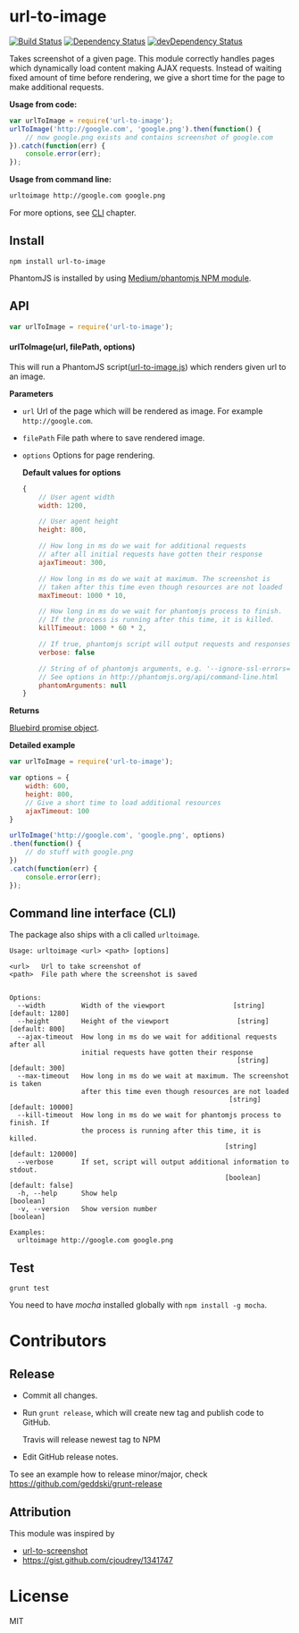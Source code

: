 # url-to-image

[![Build Status](https://travis-ci.org/kimmobrunfeldt/url-to-image.png?branch=master)](https://travis-ci.org/kimmobrunfeldt/url-to-image)
[![Dependency Status](https://david-dm.org/kimmobrunfeldt/url-to-image.png?theme=shields.io)](https://david-dm.org/kimmobrunfeldt/url-to-image)
[![devDependency Status](https://david-dm.org/kimmobrunfeldt/url-to-image/dev-status.png?theme=shields.io)](https://david-dm.org/kimmobrunfeldt/url-to-image#info=devDependencies)

Takes screenshot of a given page. This module correctly handles pages which dynamically load content making AJAX requests.
Instead of waiting fixed amount of time before rendering, we give a short time for the page to make additional requests.

**Usage from code:**

```javascript
var urlToImage = require('url-to-image');
urlToImage('http://google.com', 'google.png').then(function() {
    // now google.png exists and contains screenshot of google.com
}).catch(function(err) {
    console.error(err);
});
```

**Usage from command line:**

```bash
urltoimage http://google.com google.png
```

For more options, see [CLI](#command-line-interface-cli) chapter.

## Install

    npm install url-to-image

PhantomJS is installed by using [Medium/phantomjs NPM module](https://github.com/Medium/phantomjs).

## API

```javascript
var urlToImage = require('url-to-image');
```

#### urlToImage(url, filePath, options)

This will run a PhantomJS script([url-to-image.js](./src/url-to-image.js)) which renders given url to an image.

**Parameters**

* `url` Url of the page which will be rendered as image. For example `http://google.com`.
* `filePath` File path where to save rendered image.
* `options` Options for page rendering.

    **Default values for options**

    ```javascript
    {
        // User agent width
        width: 1200,

        // User agent height
        height: 800,

        // How long in ms do we wait for additional requests
        // after all initial requests have gotten their response
        ajaxTimeout: 300,

        // How long in ms do we wait at maximum. The screenshot is
        // taken after this time even though resources are not loaded
        maxTimeout: 1000 * 10,

        // How long in ms do we wait for phantomjs process to finish.
        // If the process is running after this time, it is killed.
        killTimeout: 1000 * 60 * 2,

        // If true, phantomjs script will output requests and responses to stdout
        verbose: false

        // String of of phantomjs arguments, e.g. '--ignore-ssl-errors=true'
        // See options in http://phantomjs.org/api/command-line.html
        phantomArguments: null
    }
    ```

**Returns**

[Bluebird promise object](http://bluebirdjs.com/docs/api-reference.html).

**Detailed example**

```javascript
var urlToImage = require('url-to-image');

var options = {
    width: 600,
    height: 800,
    // Give a short time to load additional resources
    ajaxTimeout: 100
}

urlToImage('http://google.com', 'google.png', options)
.then(function() {
    // do stuff with google.png
})
.catch(function(err) {
    console.error(err);
});
```

## Command line interface (CLI)

The package also ships with a cli called `urltoimage`.

```
Usage: urltoimage <url> <path> [options]

<url>   Url to take screenshot of
<path>  File path where the screenshot is saved


Options:
  --width         Width of the viewport                 [string] [default: 1280]
  --height        Height of the viewport                 [string] [default: 800]
  --ajax-timeout  How long in ms do we wait for additional requests after all
                  initial requests have gotten their response
                                                         [string] [default: 300]
  --max-timeout   How long in ms do we wait at maximum. The screenshot is taken
                  after this time even though resources are not loaded
                                                       [string] [default: 10000]
  --kill-timeout  How long in ms do we wait for phantomjs process to finish. If
                  the process is running after this time, it is killed.
                                                      [string] [default: 120000]
  --verbose       If set, script will output additional information to stdout.
                                                      [boolean] [default: false]
  -h, --help      Show help                                            [boolean]
  -v, --version   Show version number                                  [boolean]

Examples:
  urltoimage http://google.com google.png
```

## Test

    grunt test

You need to have *mocha* installed globally with `npm install -g mocha`.

# Contributors

## Release

* Commit all changes.
* Run `grunt release`, which will create new tag and publish code to GitHub.

    Travis will release newest tag to NPM

* Edit GitHub release notes.


To see an example how to release minor/major, check https://github.com/geddski/grunt-release

## Attribution

This module was inspired by

* [url-to-screenshot](https://github.com/juliangruber/url-to-screenshot)
* https://gist.github.com/cjoudrey/1341747

# License

MIT
